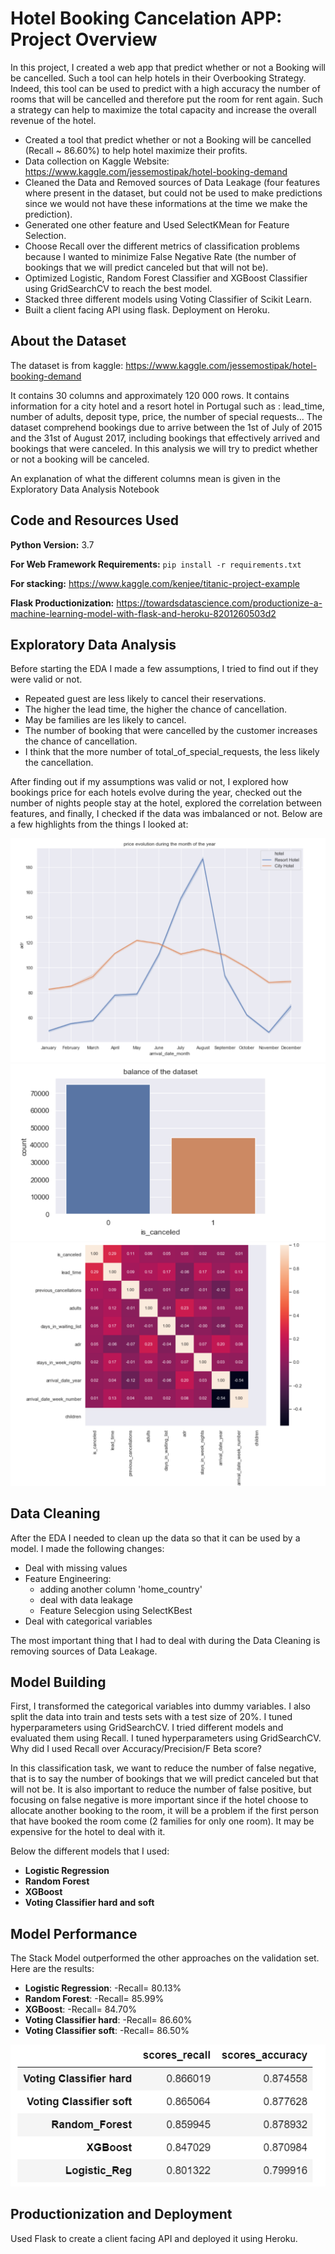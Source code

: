 # Hotel Booking Cancelation APP: Project Overview

In this project, I created a web app that predict whether or not a Booking will be cancelled. Such a tool can help hotels in their Overbooking Strategy. Indeed, this tool can be used to predict with a high accuracy the number of rooms that will be cancelled and therefore put the room for rent again. Such a strategy can help to maximize the total capacity and increase the overall revenue of the hotel.

* Created a tool that predict whether or not a Booking will be cancelled (Recall ~ 86.60%) to help hotel maximize their profits.
* Data collection on Kaggle Website: https://www.kaggle.com/jessemostipak/hotel-booking-demand
* Cleaned the Data and Removed sources of Data Leakage (four features where present in the dataset, but could not be used to make predictions since we would not have these informations at the time we make the prediction).
* Generated one other feature and Used SelectKMean for Feature Selection.
* Choose Recall over the different metrics of classification problems because I wanted to minimize False Negative Rate (the number of bookings that we will predict canceled but that will not be).
* Optimized Logistic, Random Forest Classifier and XGBoost Classifier using GridSearchCV to reach the best model.
* Stacked three different models using Voting Classifier of Scikit Learn.
* Built a client facing API using flask. Deployment on Heroku.

## About the Dataset

The dataset is from kaggle: https://www.kaggle.com/jessemostipak/hotel-booking-demand

It contains 30 columns and approximately 120 000 rows. It contains information for a city hotel and a resort hotel in Portugal such as : lead_time, number of adults, deposit type, price, the number of special requests... The dataset comprehend bookings due to arrive between the 1st of July of 2015 and the 31st of August 2017, including bookings that effectively arrived and bookings that were canceled. In this analysis we will try to predict whether or not a booking will be canceled.

An explanation of what the different columns mean is given in the Exploratory Data Analysis Notebook

## Code and Resources Used

**Python Version:** 3.7

**For Web Framework Requirements:** ```pip install -r requirements.txt```

**For stacking:** https://www.kaggle.com/kenjee/titanic-project-example

**Flask Productionization:** https://towardsdatascience.com/productionize-a-machine-learning-model-with-flask-and-heroku-8201260503d2

## Exploratory Data Analysis

Before starting the EDA I made a few assumptions, I tried to find out if they were valid or not.
 * Repeated guest are less likely to cancel their reservations.
 * The higher the lead time, the higher the chance of cancellation.
 * May be families are les likely to cancel.
 * The number of booking that were cancelled by the customer increases the chance of cancellation.
 * I think that the more number of total_of_special_requests, the less likely the cancellation.
 
After finding out if my assumptions was valid or not, I explored how bookings price for each hotels evolve during the year, checked out the number of nights people stay at the hotel, explored the correlation between features, and finally, I checked if the data was imbalanced or not.
Below are a few highlights from the things I looked at: 

![alt text](https://github.com/gaetanlop/Hotel_Booking_Cancelation/blob/master/price%20evolution.PNG)
![alt text](https://github.com/gaetanlop/Hotel_Booking_Cancelation/blob/master/balance%20data.PNG)
![alt text](https://github.com/gaetanlop/Hotel_Booking_Cancelation/blob/master/Corr.PNG)

## Data Cleaning

After the EDA I needed to clean up the data so that it can be used by a model. I made the following changes:
* Deal with missing values
* Feature Engineering:
  * adding another column 'home_country'
  * deal with data leakage
  * Feature Selecgion using SelectKBest
* Deal with categorical variables

The most important thing that I had to deal with during the Data Cleaning is removing sources of Data Leakage.

## Model Building
First, I transformed the categorical variables into dummy variables. I also split the data into train and tests sets with a test size of 20%.  I tuned hyperparameters using GridSearchCV. I tried different models and evaluated them using Recall. I tuned hyperparameters using GridSearchCV. Why did I used Recall over Accuracy/Precision/F Beta score?

In this classification task, we want to reduce the number of false negative, that is to say the number of bookings that we will predict canceled but that will not be. It is also important to reduce the number of false positive, but focusing on false negative is more important since if the hotel choose to allocate another booking to the room, it will be a problem if the first person that have booked the room come (2 families for only one room). It may be expensive for the hotel to deal with it.

Below the different models that I used:

* **Logistic Regression**
* **Random Forest**
* **XGBoost**
* **Voting Classifier hard and soft**

## Model Performance

The Stack Model outperformed the other approaches on the validation set. Here are the results:
* **Logistic Regression**: -Recall= 80.13%	
* **Random Forest**: -Recall= 85.99%
* **XGBoost**: -Recall= 84.70%
* **Voting Classifier hard**: -Recall= 86.60%
* **Voting Classifier soft**: -Recall= 86.50%

![alt text](https://github.com/gaetanlop/Hotel_Booking_Cancelation/blob/master/model%20perf.PNG)


## Productionization and Deployment
Used Flask to create a client facing API and deployed it using Heroku.
